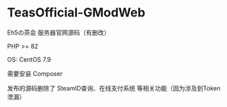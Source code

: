 # TeasOfficial-GModWeb

 Eh5の茶会 服务器官网源码（有删改）

 PHP >= 82

 OS: CentOS 7.9

 需要安装 Composer

发布的源码删除了 SteamID查询、在线支付系统 等相关功能（因为涉及到Token泄漏）